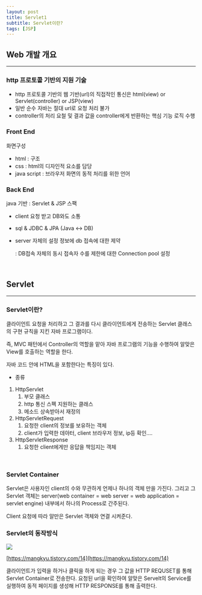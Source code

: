 ```yaml
---
layout: post
title: Servlet1
subtitle: Servlet이란?
tags: [JSP]
---
```


## Web 개발 개요

---

### http 프로토콜 기반의 지원 기술

- http 프로토콜 기반의 웹 기반(url)의 직접적인 통신은 html(view) or Servlet(controller) or JSP(view)
- 일반 순수 자바는 절대 url로 요청 처리 불가
- controller의 처리 요철 및 결과 값을 controller에게 반환하는 핵심 기능 로직 수행

### Front End

화면구성

- html : 구조
- css : html의 디자인적 요소를 담당
- java script : 브라우저 화면의 동적 처리를 위한 언어

### Back End

java 기반 : Servlet & JSP 스팩

- client 요청 받고 DB와도 소통
- sql & JDBC & JPA (Java <-> DB)
- server 자체의 설정 정보에 db 접속에 대한 제약

    : DB접속 자체의 동시 접속자 수를 제한에 대한 Connection pool 설정

<br>

## Servlet

---

### Servlet이란?

클라이언트 요청을 처리하고 그 결과를 다시 클라이언트에게 전송하는 Servlet 클래스의 구현 규칙을 지킨 자바 프로그램이다.

즉, MVC 패턴에서 Controller의 역할을 맡아 자바 프로그램의 기능을 수행하여 알맞은 View를 호출하는 역할을 한다.

자바 코드 안에 HTML을 포함한다는 특징이 있다.

- 종류
1. HttpServlet
    1. 부모 클래스
    2. http 통신 스펙 지원하는 클래스
    3. 메소드 상속받아서 재정의
2. HttpServletRequest
    1. 요청한 client의 정보를 보유하는 객체
    2. client가 입력한 데아터, client 브라우저 정보, ip등 확인....
3. HttpServletResponse
    1. 요청한 client에게만 응답을 책임지는 객체

<br>

### Servlet Container

Servlet은 사용자인 client의 수와 무관하게 언제나 하나의 객체 만을 가진다. 그리고 그 Servlet 객체는 server(web container = web server = web application = servlet engine) 내부에서 하나의 Process로 간주된다.

Client 요청에 따라 알만은 Servlet 객체와 연결 시켜준다.

### Servlet의 동작방식

<img src= "https://miro.medium.com/max/875/1*depxgx6grHz56KJSyTkfxw.png">

[https://mangkyu.tistory.com/14](https://mangkyu.tistory.com/14)

클라이언트가 입력을 하거나 클릭을 하게 되는 경우 그 값을 HTTP REQUSET를 통해 Servlet Container로 전송한다. 요청된 url을 확인하여 알맞은 Servelt의 Service를 실행하여 동적 페이지를 생성해 HTTP RESPONSE를 통해 출력한다.